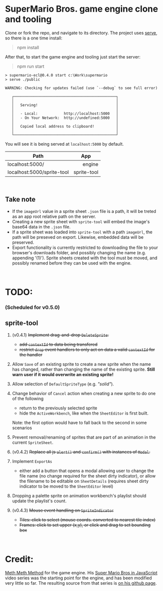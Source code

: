 # SuperMario Bros. game engine clone  and tooling

Clone or fork the repo, and navigate to its directory.
The project uses [serve](npmjs.com/package/serve), so there is a one time install:
> npm install

After that, to start the game engine and tooling just start the server:
> npm run start

```
> supermario-ecl@0.4.0 start c:\Work\supermario
> serve ./public

WARNING: Checking for updates failed (use `--debug` to see full error)

   ┌───────────────────────────────────────────────┐
   │                                               │
   │   Serving!                                    │
   │                                               │
   │   - Local:            http://localhost:5000   │
   │   - On Your Network:  http://undefined:5000   │
   │                                               │
   │   Copied local address to clipboard!          │
   │                                               │
   └───────────────────────────────────────────────┘
```

You will see it is being served at `localhost:5000` by default.

<table>
<thead><th style='text-align:center;'>Path</th>
       <th style='text-align:center;'>App</th></thead>
<tr><td>localhost:5000/</td>
    <td style='text-align:right;'>engine</td></tr>
<tr><td>localhost:5000/sprite-tool</td>
    <td style='text-align:right;'>sprite-tool</td></tr>
</table>

&nbsp;

## Take note
* If the `imageUrl` value in a sprite sheet `.json` file is a path, it will be treted as an app root relative path on the server.
* Creating a new sprite sheet with `sprite-tool` will embed the image's base64 data in the `.json` file.
* If a sprite sheet was loaded into `sprite-tool` with a path `imageUrl`, the path will be preseved on export.  Likewise, embedded data will be preserved.
* Export functionality is currently restricted to downloading the file to your browser's downloads folder, and possibly changing the name (e.g. appending '(1)').  Sprite sheets created with the tool must be moved, and possibly renamed before they can be used with the engine.

&nbsp;

# TODO:
### (Scheduled for v0.5.0)

## sprite-tool

1. (v0.4.1) ~~Implement drag-and-drop `DeleteSprite`.~~
    * ~~add `contextId` to data being transfered~~
    * ~~restrict `drop` event handlers to only act on data a valid `contextId` for the handler~~

2. Allow `Save` of an existing sprite to create a new sprite when the name has changed, rather than changing the name of the existing sprite. **Still warn user if it would overwrite an existing sprite!**

3. Allow selection of `DefaultSpriteType` (e.g. _"solid"_).

4. Change behavior of `Cancel` action when creating a new sprite to do one of the following 
    * return to the previously selected sprite
    * hide the `ActiveWorkbench`, like when the `SheetEditor` is first built.

    Note: the first option would have to fall back to the second in some scenarios

5. Prevent removal/renaming of sprites that are part of an animation in the current `SpriteSheet`.

6. (v0.4.2) ~~Replace all js `alert()` and `confirm()` with instances of `Modal`.~~

7. Implement `ExportAs`
    * either add a button that opens a modal allowing user to change the file name (no change required for the sheet dirty indicator), or allow the filename to be editable on `SheetDetails` (requires sheet dirty indicator to be moved to the `SheetEditor` level)

8. Dropping a palette sprite on animation workbench's playlist should update the playlist's count.

9. (v0.4.3) ~~Mouse event handling on `SpriteIndicator`~~
    * ~~Tiles: click to select (mouse coords. converted to nearest tile index)~~
    * ~~Frames: click to set upper (x,y), or click and drag to set bounding box~~

&nbsp;

# Credit:
[Meth Meth Method](https://www.youtube.com/channel/UC8A0M0eDttdB11MHxX58vXQ) for the game engine.  His [Super Mario Bros in JavaScript](https://www.youtube.com/playlist?list=PLS8HfBXv9ZWWe8zXrViYbIM2Hhylx8DZx) video series was the starting point for the engine, and has been modified very little so far.  The resulting source from that series is [on his github page](https://github.com/meth-meth-method/super-mario).